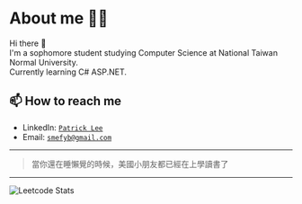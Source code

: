 <!--
**patty111/patty111** is a ✨ _special_ ✨ repository because its `README.md` (this file) appears on your GitHub profile.

Here are some ideas to get you started:

- 🔭 I’m currently working on ...
- 🌱 I’m currently learning ...
- 👯 I’m looking to collaborate on ...
- 🤔 I’m looking for help with ...
- 💬 Ask me about ...
- 📫 How to reach me: ...
- 😄 Pronouns: ...
- ⚡ Fun fact: ...
-->
# About me  🙈🙉
Hi there 👋  
I'm a sophomore student studying Computer Science at National Taiwan Normal University.  
Currently learning C# ASP.NET.
## 📫 How to reach me  
- LinkedIn: [`Patrick Lee`](https://www.linkedin.com/in/patrick-lee-1852b6226/)  
- Email: [`smefyb@gmail.com`](mailto:smefyb@gmail.com)
---
>  當你還在睡懶覺的時候，美國小朋友都已經在上學讀書了
---  

![Leetcode Stats](https://leetcard.jacoblin.cool/user9622O?theme=unicorn&ext=activity&font=patrick_hand)
